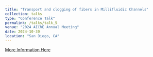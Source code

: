```yaml
---
title: "Transport and clogging of fibers in Millifluidic Channels"
collection: talks
type: "Conference Talk"
permalink: /talks/talk_5
venue: "2024 AIChE Annual Meeting"
date: 2024-10-30
location: "San Diego, CA"
---
```


[More Information Here](https://aiche.confex.com/aiche/2024/meetingapp.cgi/Paper/687656)
